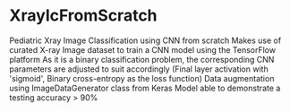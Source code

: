 # XrayIcFromScratch
Pediatric Xray Image Classification using CNN from scratch
Makes use of curated X-ray Image dataset to train a CNN model using the TensorFlow platform
As it is a binary classification problem, the corresponding CNN parameters are adjusted to suit accordingly (Final layer activation with 'sigmoid', Binary cross-entropy as the loss function) 
Data augmentation using ImageDataGenerator class from Keras
Model able to demonstrate a testing accuracy > 90%
